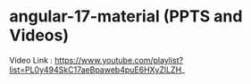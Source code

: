 # angular-17-material (PPTS and Videos)

Video Link : https://www.youtube.com/playlist?list=PL0y494SkC17aeBpaweb4puE6HXyZlLZH_
